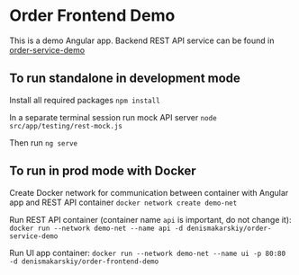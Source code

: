 # Order Frontend Demo

This is a demo Angular app. Backend REST API service can be found in [order-service-demo](https://github.com/Denis-Mak/order-service-demo)  

## To run standalone in development mode

Install all required packages `npm install`

In a separate terminal session run mock API server `node src/app/testing/rest-mock.js`

Then run `ng serve`

## To run in prod mode with Docker

Create Docker network for communication between container with Angular app
 and REST API container `docker network create demo-net`
 
Run REST API container (container name `api` is important, do not change it): `docker run --network demo-net --name api -d denismakarskiy/order-service-demo`

Run UI app container: `docker run --network demo-net --name ui -p 80:80 -d denismakarskiy/order-frontend-demo`
